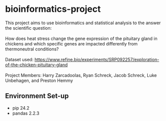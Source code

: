 # bioinformatics-project
This project aims to use bioinformatics and statistical analysis to the answer the scientific question: <br><br>How does heat stress change the gene expression of the pituitary gland in chickens and which specific genes are impacted differently from thermoneutral conditions?
<br><br>Dataset used: https://www.refine.bio/experiments/SRP092257/exploration-of-the-chicken-pituitary-gland
<br><br>Project Members: Harry Zarcadoolas, Ryan Schreck, Jacob Schreck, Luke Unbehagen, and Preston Hemmy


## Environment Set-up

- pip 24.2
- pandas 2.2.3